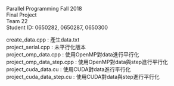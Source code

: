 Parallel Programming Fall 2018  
Final Project  
Team 22  
Student ID: 0650282, 0650287, 0650300  
  
create_data.cpp : 產生data.txt  
project_serial.cpp : 未平行化版本  
project_omp_data.cpp : 使用OpenMP對data進行平行化  
project_omp_data_step.cpp : 使用OpenMP對data與step進行平行化  
project_cuda_data.cu : 使用CUDA對data進行平行化  
project_cuda_data_step.cu : 使用CUDA對data與step進行平行化
